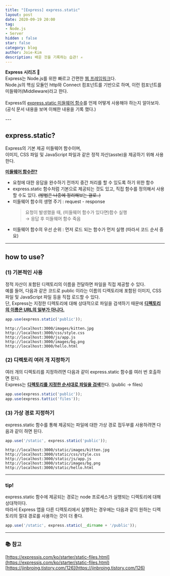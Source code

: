 ```yaml
---
title: "[Express] express.static"
layout: post
date: 2020-09-19 20:00
tag:
- Node.js
- Server
hidden : false
star: false
category: blog
author: Joie-Kim
description: 배운 것을 기록하는 습관! ✍️
---
```

<p>
<b>Express 시리즈 🐤</b><br>
Express는 Node.js를 위한 빠르고 간편한 <u>웹 프레임워크</u>다.<br>
Node.js의 핵심 모듈인 http와 Connect 컴포넌트를 기반으로 하며, 이런 컴포넌트를 미들웨어(Middleware)라고 한다.<br>
<br>
Express의 <u>express.static 미들웨어 함수</u>를 언제 어떻게 사용해야 하는지 알아보자.<br>
(공식 문서 내용을 보며 이해한 내용을 기록 했다.)
</p>
---

## express.static?

Express의 기본 제공 미들웨어 함수이며,<br>
이미지, CSS 파일 및 JavaScript 파일과 같은 정적 자산(asste)을 제공하기 위해 사용한다.

<u><b>미들웨어 함수란?</b></u>

 - 요청에 대한 응답을 완수하기 전까지 중간 처리를 할 수 있도록 하기 위한 함수
- express.static 함수처럼 기본으로 제공되는 것도 있고, 직접 함수를 정의해서 사용할 수도 있다. ~~(방법은 나중에 정리해보는 걸로..)~~
- 미들웨어 함수의 생명 주기 : request - response<br>
    > 요청이 발생했을 때, (미들웨어 함수가 있다면)함수 실행<br>→ 응답 후 미들웨어 함수 죽음
- 미들웨어 함수의 우선 순위 : 먼저 로드 되는 함수가 먼저 실행 (따라서 코드 순서 중요)

---

## how to use?
### (1) 기본적인 사용

정적 자산이 포함된 디렉토리의 이름을 전달하면 파일을 직접 제공할 수 있다.<br>
예를 들어, 다음과 같은 코드로 public 이라는 이름의 디렉토리에 포함된 이미지, CSS 파일 및 JavaScript 파일 등을 직접 로드할 수 있다.<br>
단, Express는 지정한 디렉토리에 대해 상대적으로 파일을 검색하기 때문에 <u><b>디렉토리의 이름은 URL의 일부가 아니다.</b></u>

```jsx
app.use(express.static('public'));
```

```
http://localhost:3000/images/kitten.jpg
http://localhost:3000/css/style.css
http://localhost:3000/js/app.js
http://localhost:3000/images/bg.png
http://localhost:3000/hello.html
```

### (2) 디렉토리 여러 개 지정하기

여러 개의 디렉토리를 지정하려면 다음과 같이 express.static 함수를 여러 번 호출하면 된다.<br>
Express는 <u><b>디렉토리를 지정한 순서대로 파일을 검색</b></u>한다. (public → files)

```jsx
app.use(express.static('public'));
app.use(express.tattic('files'));
```

### (3) 가상 경로 지정하기

express.static 함수를 통해 제공되는 파일에 대한 가상 경로 접두부를 사용하려면 다음과 같이 하면 된다.

```jsx
app.use('/static', express.static('public'));
```

```
http://localhost:3000/static/images/kitten.jpg
http://localhost:3000/static/css/style.css
http://localhost:3000/static/js/app.js
http://localhost:3000/static/images/bg.png
http://localhost:3000/static/hello.html
```

---

### tip!
express.static 함수에 제공되는 경로는 node 프로세스가 실행되는 디렉토리에 대해 상대적이다.<br>
따라서 Express 앱을 다른 디렉토리에서 실행하는 경우에는 다음과 같이 원하는 디렉토리의 절대 경로를 사용하는 것이 더 좋다.

```jsx
app.use('/static', express.static(__dirname + '/public'));
```

---

### 📚 참고

[https://expressjs.com/ko/starter/static-files.html](https://expressjs.com/ko/starter/static-files.html)
[https://jinbroing.tistory.com/126](https://jinbroing.tistory.com/126)